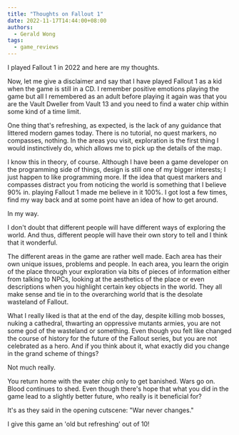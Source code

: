 ```yaml
---
title: "Thoughts on Fallout 1"
date: 2022-11-17T14:44:00+08:00
authors:
  - Gerald Wong
tags:
  - game_reviews
---
```


I played Fallout 1 in 2022 and here are my thoughts.

<!--more-->

Now, let me give a disclaimer and say that I have played Fallout 1 as a kid when the game is still in a CD. I remember positive emotions playing the game but all I remembered as an adult before playing it again was that you are the Vault Dweller from Vault 13 and you need to find a water chip within some kind of a time limit. 

One thing that's refreshing, as expected, is the lack of any guidance that littered modern games today. There is no tutorial, no quest markers, no compasses, nothing. In the areas you visit, exploration is the first thing I would instinctively do, which allows me to pick up the details of the map. 

I know this in theory, of course. Although I have been a game developer on the programming side of things, design is still one of my bigger interests; I just happen to like programming more. If the idea that quest markers and compasses distract you from noticing the world is something that I believe 90% in. playing Fallout 1 made me believe in it 100%. I got lost a few times, find my way back and at some point have an idea of how to get around.

In my way.

I don't doubt that different people will have different ways of exploring the world. And thus, different people will have their own story to tell and I think that it wonderful. 

The different areas in the game are rather well made. Each area has their own unique issues, problems and people. In each area, you learn the origin of the place through your exploration via bits of pieces of information either from talking to NPCs, looking at the aesthetics of the place or even descriptions when you highlight certain key objects in the world. They all make sense and tie in to the overarching world that is the desolate wasteland of Fallout. 

What I really liked is that at the end of the day, despite killing mob bosses, nuking a cathedral, thwarting an oppressive mutants armies, you are not some god of the wasteland or something. 
Even though you felt like  changed the course of history for the future of the Fallout series, but you are not celebrated as a hero. 
And if you think about it, what exactly did you change in the grand scheme of things?

Not much really.

You return home with the water chip only to get banished. 
Wars go on. Blood continues to shed. 
Even though there's hope that what you did in the game lead to a slightly better future, who really is it beneficial for?

It's as they said in the opening cutscene: "War never changes."

I give this game an 'old but refreshing' out of 10!
